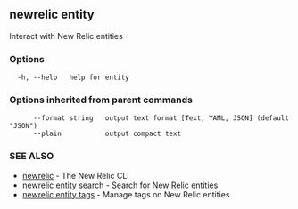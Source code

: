## newrelic entity

Interact with New Relic entities

### Options

```
  -h, --help   help for entity
```

### Options inherited from parent commands

```
      --format string   output text format [Text, YAML, JSON] (default "JSON")
      --plain           output compact text
```

### SEE ALSO

* [newrelic](newrelic.md)	 - The New Relic CLI
* [newrelic entity search](newrelic_entity_search.md)	 - Search for New Relic entities
* [newrelic entity tags](newrelic_entity_tags.md)	 - Manage tags on New Relic entities

